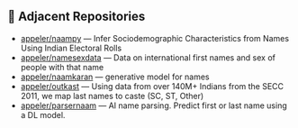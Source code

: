 
## 🔗 Adjacent Repositories

- [appeler/naampy](https://github.com/appeler/naampy) — Infer Sociodemographic Characteristics from Names Using Indian Electoral Rolls
- [appeler/namesexdata](https://github.com/appeler/namesexdata) — Data on international first names and sex of people with that name
- [appeler/naamkaran](https://github.com/appeler/naamkaran) — generative model for names
- [appeler/outkast](https://github.com/appeler/outkast) — Using data from over 140M+ Indians from the SECC 2011, we map last names to caste (SC, ST, Other)
- [appeler/parsernaam](https://github.com/appeler/parsernaam) — AI name parsing. Predict first or last name using a DL model.
